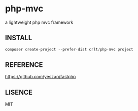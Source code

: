 # php-mvc
a lightweight php mvc framework

## INSTALL
```php
composer create-project --prefer-dist crlt/php-mvc project
```

## REFERENCE

https://github.com/yeszao/fastphp

## LISENCE

MIT
